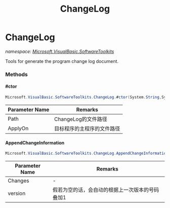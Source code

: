 ﻿---
title: ChangeLog
---

# ChangeLog
_namespace: [Microsoft.VisualBasic.SoftwareToolkits](N-Microsoft.VisualBasic.SoftwareToolkits.html)_

Tools for generate the program change log document.



### Methods

#### #ctor
```csharp
Microsoft.VisualBasic.SoftwareToolkits.ChangeLog.#ctor(System.String,System.String)
```


|Parameter Name|Remarks|
|--------------|-------|
|Path|ChangeLog的文件路径|
|ApplyOn|目标程序的主程序的文件路径|


#### AppendChangeInformation
```csharp
Microsoft.VisualBasic.SoftwareToolkits.ChangeLog.AppendChangeInformation(System.Collections.Generic.IEnumerable{System.String},System.Version,System.String)
```


|Parameter Name|Remarks|
|--------------|-------|
|Changes|-|
|version|假若为空的话，会自动的根据上一次版本的号码叠加1|



